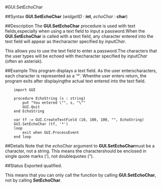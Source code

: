 
#GUI.SetEchoChar

##Syntax
**GUI.SetEchoChar** (_widgetID_ : **int**, _echoChar_ : **char**)


##Description
The **GUI.SetEchoChar** procedure is used with text fields,especially when using a text field to input a password.When the **GUI.SetEchoChar** is called with a text field, any character entered into the text field will appear as thecharacter specified by _inputChar_.

This allows you to use the text field to enter a password.The characters that the user types will be echoed with thecharacter specified by _inputChar_ (often an asterisk).


##Example
This program displays a text field.  As the user enterscharacters, each character is represented as a '*'.  Whenthe user enters return, the program exits after displayingthe actual text entered into the text field.



        import GUI

        procedure EchoString (s : string)
            put "You entered \"", s, "\""
            GUI.Quit
        end EchoString

        var tf := GUI.CreateTextField (10, 100, 100, "", EchoString)
        GUI.SetEchoChar (tf, '*')
        loop
            exit when GUI.ProcessEvent
        end loop
##Details
Note that the _echoChar_ argument to **GUI.SetEchoChar**must be a character, not a string. This means the charactershould be enclosed in single quote marks ('), not doublequotes (").


##Status
Exported qualified.

This means that you can only call the function by calling **GUI.SetEchoChar**, not by calling **SetEchoChar**.

